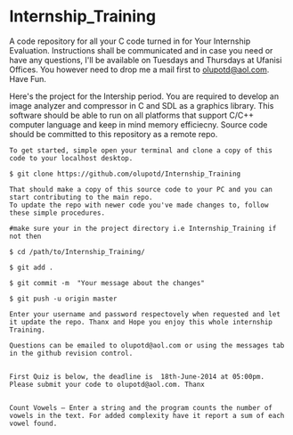 Internship_Training
===================

A code repository for all your C code turned in for Your Internship Evaluation. Instructions shall be communicated and in case you need or have any questions, I'll be available on Tuesdays and Thursdays at Ufanisi Offices. You however need to drop me a mail first to olupotd@aol.com. Have Fun.

Here's the project for the Intership period. 
	You are required to develop an image analyzer and compressor in C and SDL as a graphics library.
	This software should be able to run on all platforms that support C/C++ computer language and keep in mind memory efficiecny.
	Source code should be committed to this repository as a remote repo. 
	
	To get started, simple open your terminal and clone a copy of this code to your localhost desktop.
	
	$ git clone https://github.com/olupotd/Internship_Training 
	
	That should make a copy of this source code to your PC and you can start contributing to the main repo. 
	To update the repo with newer code you've made changes to, follow these simple procedures.
	
	#make sure your in the project directory i.e Internship_Training if not then 
	
	$ cd /path/to/Internship_Training/
	
	$ git add .
	
	$ git commit -m  "Your message about the changes"
	
	$ git push -u origin master 
	
	Enter your username and password respectovely when requested and let it update the repo. Thanx and Hope you enjoy this whole internship 
	Training.
	
	Questions can be emailed to olupotd@aol.com or using the messages tab in the github revision control.	
	

	First Quiz is below, the deadline is  18th-June-2014 at 05:00pm. Please submit your code to olupotd@aol.com. Thanx
	
	
	Count Vowels – Enter a string and the program counts the number of vowels in the text. For added complexity have it report a sum of each 	vowel found.
